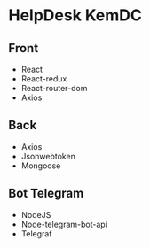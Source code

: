 # HelpDesk KemDC

## Front
- React
- React-redux
- React-router-dom
- Axios


## Back
- Axios
- Jsonwebtoken
- Mongoose


## Bot Telegram
- NodeJS
- Node-telegram-bot-api
- Telegraf
